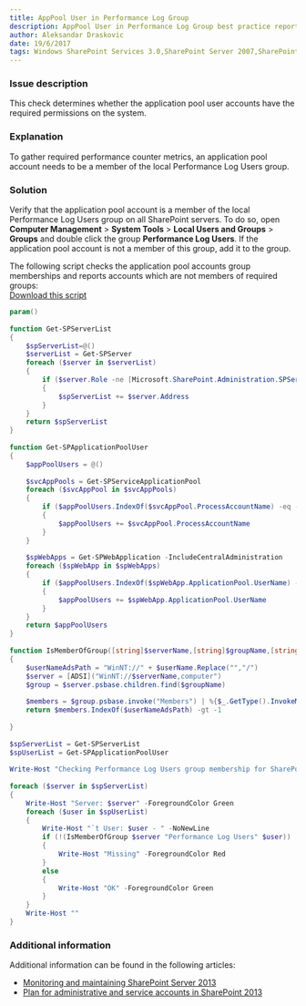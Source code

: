 ```yaml
---
title: AppPool User in Performance Log Group
description: AppPool User in Performance Log Group best practice report by SPDocKit determines whether the application pool user accounts have the required permissions on the system.
author: Aleksandar Draskovic
date: 19/6/2017
tags: Windows SharePoint Services 3.0,SharePoint Server 2007,SharePoint Foundation 2010,SharePoint Server 2010,SharePoint Foundation 2013,SharePoint Server 2013,SharePoint Server 2016
---
```

### Issue description
This check determines whether the application pool user accounts have the required permissions on the system.
### Explanation
To gather required performance counter metrics, an application pool account needs to be a member of the local Performance Log Users group.
### Solution
Verify that the application pool account is a member of the local Performance Log Users group on all SharePoint servers. To do so, open **Computer Management** > **System Tools** > **Local Users and Groups** > **Groups** and double click the group **Performance Log Users**. If the application pool account is not a member of this group, add it to the group.

The following script checks the application pool accounts group memberships and reports accounts which are not members of required groups:  
[Download this script](#internal/_assets/Get-BPAppPoolGroupMembership.zip)

```powershell
param()
 
function Get-SPServerList
{
    $spServerList=@()
    $serverList = Get-SPServer
    foreach ($server in $serverList)
    {
        if ($server.Role -ne [Microsoft.SharePoint.Administration.SPServerRole]::Invalid)
        {
            $spServerList += $server.Address
        }
    }
    return $spServerList
}
 
function Get-SPApplicationPoolUser
{
    $appPoolUsers = @()
     
    $svcAppPools = Get-SPServiceApplicationPool
    foreach ($svcAppPool in $svcAppPools)
    {
        if ($appPoolUsers.IndexOf($svcAppPool.ProcessAccountName) -eq -1)
        {
            $appPoolUsers += $svcAppPool.ProcessAccountName
        }
    }
     
    $spWebApps = Get-SPWebApplication -IncludeCentralAdministration
    foreach ($spWebApp in $spWebApps)
    {
        if ($appPoolUsers.IndexOf($spWebApp.ApplicationPool.UserName) -eq -1)
        {
            $appPoolUsers += $spWebApp.ApplicationPool.UserName
        }
    }
    return $appPoolUsers
}
 
function IsMemberOfGroup([string]$serverName,[string]$groupName,[string]$userName)
{
    $userNameAdsPath = "WinNT://" + $userName.Replace("","/")
    $server = [ADSI]("WinNT://$serverName,computer")
    $group = $server.psbase.children.find($groupName)
 
    $members = $group.psbase.invoke("Members") | %{$_.GetType().InvokeMember("Adspath", "GetProperty", $null, $_, $null)}
    return $members.IndexOf($userNameAdsPath) -gt -1
 
}
 
$spServerList = Get-SPServerList
$spUserList = Get-SPApplicationPoolUser
 
Write-Host "Checking Performance Log Users group membership for SharePoint Application Pool accounts..." -ForegroundColor Yellow
 
foreach ($server in $spServerList)
{
    Write-Host "Server: $server" -ForegroundColor Green
    foreach ($user in $spUserList)
    {
        Write-Host "`t User: $user - " -NoNewLine
        if (!(IsMemberOfGroup $server "Performance Log Users" $user))
        {
            Write-Host "Missing" -ForegroundColor Red
        }
        else
        {
            Write-Host "OK" -ForegroundColor Green
        }
    }
    Write-Host ""
}
```
### Additional information 
Additional information can be found in the following articles:
* [Monitoring and maintaining SharePoint Server 2013](https://technet.microsoft.com/en-us/library/ff758658.aspx)
* [Plan for administrative and service accounts in SharePoint 2013](https://technet.microsoft.com/en-us/library/cc263445.aspx)


